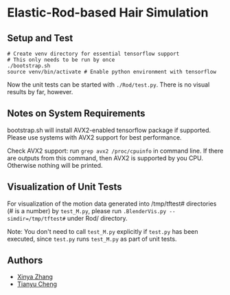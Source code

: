 # Elastic-Rod-based Hair Simulation

## Setup and Test

```
# Create venv directory for essential tensorflow support
# This only needs to be run by once
./bootstrap.sh
source venv/bin/activate # Enable python environment with tensorflow 
```

Now the unit tests can be started with ``./Rod/test.py``. There is no visual results by far, however.

## Notes on System Requirements

bootstrap.sh will install AVX2-enabled tensorflow package if supported.
Please use systems with AVX2 support for best performance.

Check AVX2 support: run ``grep avx2 /proc/cpuinfo`` in command line. If there
are outputs from this command, then AVX2 is supported by you CPU. Otherwise
nothing will be printed.

## Visualization of Unit Tests

For visualization of the motion data generated into /tmp/tftest# directories
(# is a number) by ``test_M.py``, please run ``.BlenderVis.py
--simdir=/tmp/tftest#`` under Rod/ directory.

Note: You don't need to call ``test_M.py`` explicitly if ``test.py`` has been
executed, since ``test.py`` runs ``test_M.py`` as part of unit tests.

## Authors

+ [Xinya Zhang](xinyazhang@utexas.edu)
+ [Tianyu Cheng](tianyu.cheng@utexas.edu)
